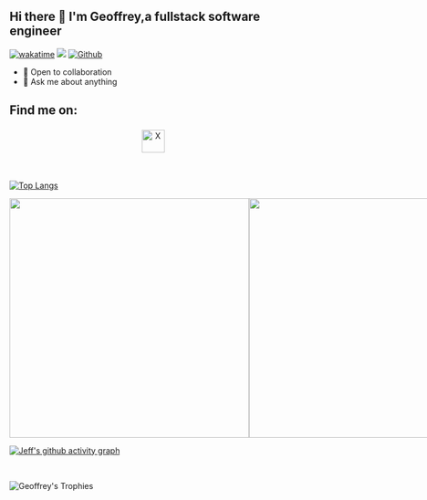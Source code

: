 ## Hi there 👋 I'm Geoffrey,a fullstack software engineer
[![wakatime](https://wakatime.com/badge/user/018ef7c7-c122-490b-9a4e-71dfd3807683.svg)](https://wakatime.com/@018ef7c7-c122-490b-9a4e-71dfd3807683) ![](https://visitor-badge.laobi.icu/badge?page_id=geoffowuor.geoffowuor) [![Github](https://img.shields.io/github/followers/geoffowuor?label=Followers&logo=Github)](https://github.com/geoffowuor)




- 🌱 Open to collaboration
- 💬 Ask me about anything


## Find me on:

<p align="center">
 <a href="https://twitter.com/geoffowuor"> <img src="https://cdn.jsdelivr.net/npm/simple-icons@v3/icons/twitter.svg" alt="X" height="40" style="vertical-align:top; margin:4px"></a>

</p>

<br />


[![Top Langs](https://github-readme-stats.vercel.app/api/top-langs/?username=geoffowuor&layout=compact&theme=vision-friendly-dark)](https://github.com/anuraghazra/github-readme-stats)

<div style="display: inline-flex;">
  <img src="https://github-readme-stats.vercel.app/api?username=geoffowuor&theme=github_dark&hide_border=true&include_all_commits=true" style="width: 420px;">
  <img src="https://github-readme-streak-stats.herokuapp.com/?user=geoffowuor&theme=github_dark&hide_border=true&include_all_commits=true&count_private=true" style="width: 420px;">

</div>

<br>

[![Jeff's github activity graph](https://github-readme-activity-graph.vercel.app/graph?username=geoffowuor&bg_color=transparent&color=2fa4e7&line=2fa4e7&point=2fa4e7&area=true&hide_border=true)](https://github.com/geoffowuor/github-readme-activity-graph)

<br>

<p align="left">
  <img src="https://github-profile-trophy.vercel.app/?username=geoffowuor&theme=algolia&column=3&row=2&margin-w=15&margin-h=15&no-bg=false" alt="Geoffrey's Trophies" />
</p>
</div>


